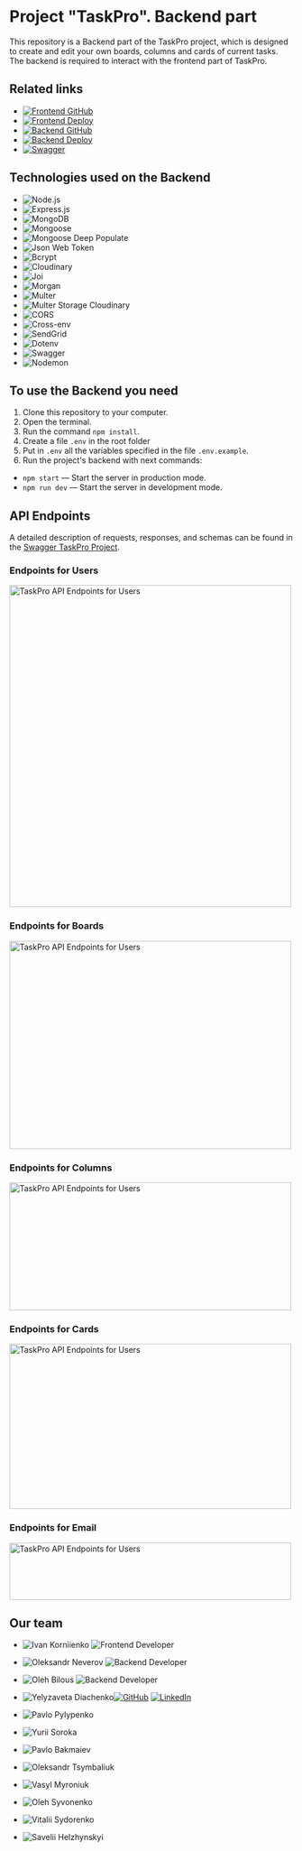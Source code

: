 # Project "TaskPro". Backend part

This repository is a Backend part of the TaskPro project, which is designed to create and edit your own boards, columns and cards of current tasks. The backend is required to interact with the frontend part of TaskPro.

## Related links

- [![Frontend GitHub](https://img.shields.io/badge/Frontend%20GitHub-blue?style=for-the-badge&logo=github)](https://github.com/korvan17/task-pro)
- [![Frontend Deploy](https://img.shields.io/badge/Frontend%20Deploy-yellow?style=for-the-badge&logo=github)](https://korvan17.github.io/task-pro/)
- [![Backend GitHub](https://img.shields.io/badge/Backend%20GitHub-green?style=for-the-badge&logo=github)](https://github.com/alex-neveroff/task-pro-backend)
- [![Backend Deploy](https://img.shields.io/badge/Backend%20Deploy-red?style=for-the-badge&logo=render)](https://task-pro-backend-4y7p.onrenderdotcom/)
- [![Swagger](https://img.shields.io/badge/Swagger-indigo?style=for-the-badge&logo=swagger)](https://task-pro-backend-4y7p.onrender.com/api-docs/)

## Technologies used on the Backend

- ![Node.js](https://img.shields.io/badge/Node.js-18.16.0-blue)
- ![Express.js](https://img.shields.io/badge/Express.js-4.17.1-yellow)
- ![MongoDB](https://img.shields.io/badge/MongoDB-7.0-green)
- ![Mongoose](https://img.shields.io/badge/Mongoose-7.3.4-cyan)
- ![Mongoose Deep Populate](https://img.shields.io/badge/Mongoose%20Deep%20Populate-3.2.0-darkGreen)
- ![Json Web Token](https://img.shields.io/badge/JSON%20Web%20Token-9.0.1-orange)
- ![Bcrypt](https://img.shields.io/badge/Bcrypt-2.4.3-lime)
- ![Cloudinary](https://img.shields.io/badge/Cloudinary-1.40.0-red)
- ![Joi](https://img.shields.io/badge/Joi-17.10.0-indigo)
- ![Morgan](https://img.shields.io/badge/Morgan-1.10.0-pink)
- ![Multer](https://img.shields.io/badge/Multer-1.4.5-darkGray)
- ![Multer Storage Cloudinary](https://img.shields.io/badge/Multer%20Storage%20Cloudinary-4.0.0-maroon)
- ![CORS](https://img.shields.io/badge/CORS-2.8.5-darkBlue)
- ![Cross-env](https://img.shields.io/badge/Cross--env-7.0.3-gold)
- ![SendGrid](https://img.shields.io/badge/SendGrid-7.7.0-purple)
- ![Dotenv](https://img.shields.io/badge/Dotenv-16.3.1-silver)
- ![Swagger](https://img.shields.io/badge/Swagger-5.0.0-brown)
- ![Nodemon](https://img.shields.io/badge/Nodemon-2.0.15-lightGray)

## To use the Backend you need

1. Clone this repository to your computer.
2. Open the terminal.
3. Run the command `npm install`.
4. Create a file `.env` in the root folder
5. Put in `.env` all the variables specified in the file `.env.example`.
6. Run the project's backend with next commands:

- `npm start` — Start the server in production mode.
- `npm run dev` — Start the server in development mode.

## API Endpoints

A detailed description of requests, responses, and schemas can be found in the
[Swagger TaskPro Project](https://task-pro-backend-4y7p.onrender.com/api-docs/).

### Endpoints for Users

<img src="https://res.cloudinary.com/task-pro/image/upload/v1693912933/samples/users.jpg" alt="TaskPro API Endpoints for Users" width="500" height="571">

### Endpoints for Boards

<img src="https://res.cloudinary.com/task-pro/image/upload/v1693912933/samples/boards.jpg" alt="TaskPro API Endpoints for Users" width="500" height="369">

### Endpoints for Columns

<img src="https://res.cloudinary.com/task-pro/image/upload/v1693912933/samples/columns.jpg" alt="TaskPro API Endpoints for Users" width="500" height="227">

### Endpoints for Cards

<img src="https://res.cloudinary.com/task-pro/image/upload/v1693912933/samples/cards.jpg" alt="TaskPro API Endpoints for Users" width="500" height="293">

### Endpoints for Email

<img src="https://res.cloudinary.com/task-pro/image/upload/v1693912932/samples/email.jpg" alt="TaskPro API Endpoints for Users" width="500" height="101">

## Our team

- ![Ivan Korniienko](https://img.shields.io/badge/Ivan%20Korniienko-Team%20Lead%20Frontend-green) ![Frontend Developer](https://img.shields.io/badge/Frontend%20Developer-blue)
- ![Oleksandr Neverov](https://img.shields.io/badge/Oleksandr%20Neverov-Team%20Lead%20FBackend-green) ![Backend Developer](https://img.shields.io/badge/Backend%20Developer-red)
- ![Oleh Bilous](https://img.shields.io/badge/Oleh%20Bilous-Scrum%20Master-gold) ![Backend Developer](https://img.shields.io/badge/Backend%20Developer-red)
- ![Yelyzaveta Diachenko](https://img.shields.io/badge/Yelyzaveta%20Diachenko-Frontend%20Developer-blue)[![GitHub](https://img.shields.io/badge/GitHub-Profile-green)]() [![LinkedIn](https://img.shields.io/badge/LinkedIn-Profile-blue)]()

- ![Pavlo Pylypenko](https://img.shields.io/badge/Pavlo%20Pylypenko-Frontend%20Developer-blue)
- ![Yurii Soroka](https://img.shields.io/badge/Yurii%20Soroka-Frontend%20Developer-blue)
- ![Pavlo Bakmaiev](https://img.shields.io/badge/Pavlo%20Bakmaiev-Frontend%20Developer-blue)
- ![Oleksandr Tsymbaliuk](https://img.shields.io/badge/Oleksandr%20Tsymbaliuk-Frontend%20Developer-blue)
- ![Vasyl Myroniuk](https://img.shields.io/badge/Vasyl%20Myroniuk-Frontend%20Developer-blue)
- ![Oleh Syvonenko](https://img.shields.io/badge/Oleh%20Syvonenko-Frontend%20Developer-blue)
- ![Vitalii Sydorenko](https://img.shields.io/badge/Vitalii%20Sydorenko-Frontend%20Developer-blue)
- ![Savelii Helzhynskyi](https://img.shields.io/badge/Savelii%20Helzhynskyi-Frontend%20Developer-blue)
